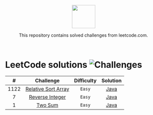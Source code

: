 <p align="center">
    <a href="https://leetcode.com/">
        <img height=75 src="https://miro.medium.com/max/1400/0*GePc7lo4CF4A3guP.png">
    </a>
</p>
<p align="center">This repository contains solved challenges from leetcode.com. </p><br>

<!-- 
![Language](https://img.shields.io/badge/Language-Java_8-7873ae.svg)
![Language](https://img.shields.io/badge/Language-Python_3-7873ae.svg)
![Language](https://img.shields.io/badge/Language-Groovy_2.5.6-7873ae.svg)
![Language](https://img.shields.io/badge/Language-Javascript-7873ae.svg)
![Language](https://img.shields.io/badge/Language-Scala_2.12.8-7873ae.svg)
![Language](https://img.shields.io/badge/Language-Bash-7873ae.svg)
-->
  

LeetCode solutions ![Challenges](https://img.shields.io/badge/Challenges-3_solved-orange.svg)
=====   


| #   | Challenge                                                                                                           |   Difficulty  |  Solution |
| :-----:|:----------------------------------------------------------------------------------------------------------------:|:-------------:|:---------:|
| 1122   | [Relative Sort Array](https://leetcode.com/problems/relative-sort-array/)                                        |     `Easy`    | [Java](relativeSortArray/RelativeSortArray.java) |
| 7      | [Reverse Integer](https://leetcode.com/problems/reverse-integer/)                                                |     `Easy`    | [Java](reverseInteger/ReverseInteger.java) |
| 1      | [Two Sum](https://leetcode.com/problems/two-sum/)                                                                |     `Easy`    | [Java](twoSum/TwoSum.java) |
